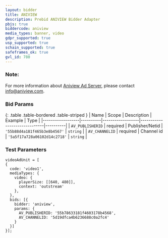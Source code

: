 ```yaml
---
layout: bidder
title: ANIVIEW
description: Prebid ANIVIEW Bidder Adapter
pbjs: true
biddercode: aniview
media_types: banner, video
gdpr_supported: true
usp_supported: true
schain_supported: true
safeframes_ok: true
gvl_id: 780
---
```


### Note:
For more information about [Aniview Ad Server](https://www.aniview.com/), please contact info@aniview.com.

### Bid Params

{: .table .table-bordered .table-striped }
| Name             | Scope    | Description      | Example                      | Type     |
|------------------|----------|------------------|------------------------------|----------|
| `AV_PUBLISHERID` | required | Publisher/Netid  | `'55b88d4a181f465b3e8b4567'` | `string` |
| `AV_CHANNELID`   | required | Channel id       | `'5a5f17a728a06102d14c2718'` | `string` |

### Test Parameters
```
videoAdUnit = [
{
  code: 'video1',
  mediaTypes: {
    video: {
      playerSize: [[640, 480]],
      context: 'outstream'
    },
  },
  bids: [{
    bidder: 'aniview',
    params: {
      AV_PUBLISHERID: '55b78633181f4603178b4568',
      AV_CHANNELID: '5d19dfca4b6236688c0a2fc4'
    }
  }]
}];
```
